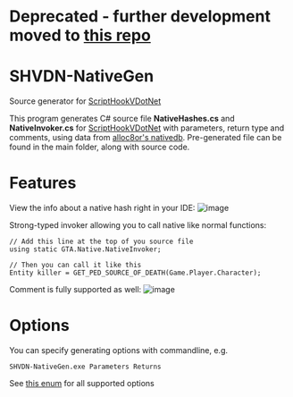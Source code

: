 # Deprecated - further development moved to [this repo](https://github.com/Sardelka9515/scripthookvdotnetcore/tree/master/tools/CodeGen)

# SHVDN-NativeGen
Source generator for [ScriptHookVDotNet](https://github.com/crosire/scripthookvdotnet)

This program generates C# source file **NativeHashes.cs** and **NativeInvoker.cs** for [ScriptHookVDotNet](https://github.com/crosire/scripthookvdotnet) with parameters, return type and comments,
using data from [alloc8or's nativedb](https://github.com/alloc8or/gta5-nativedb-data/).
Pre-generated file can be found in the main folder, along with source code.

# Features
View the info about a native hash right in your IDE:
![image](https://user-images.githubusercontent.com/106232474/201892090-e072be80-7734-461d-8b2d-6e3a16dd0671.png)

Strong-typed invoker allowing you to call native like normal functions:

```
// Add this line at the top of you source file
using static GTA.Native.NativeInvoker;

// Then you can call it like this
Entity killer = GET_PED_SOURCE_OF_DEATH(Game.Player.Character);
```
Comment is fully supported as well:
![image](https://user-images.githubusercontent.com/106232474/201893992-96fc5e7d-b90c-4ad4-870c-940e7b296d89.png)



# Options 

You can specify generating options with commandline, e.g.
```
SHVDN-NativeGen.exe Parameters Returns
```

See [this enum](https://github.com/Sardelka9515/SHVDN-NativeGen/blob/9def67a53d42eeac0fae4eb113345b96d6c91ef6/SHVDN-NativeGen/Types.cs#L10) for all supported options

